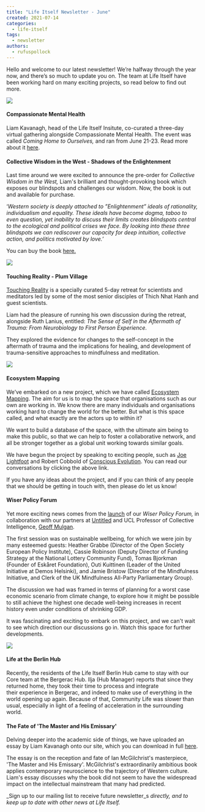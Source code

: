```yaml
---
title: "Life Itself Newsletter - June"
created: 2021-07-14
categories: 
  - life-itself
tags: 
  - newsletter
authors: 
  - rufuspollock
---
```


Hello and welcome to our latest newsletter! We’re halfway through the year now, and there’s so much to update you on. The team at Life Itself have been working hard on many exciting projects, so read below to find out more.

![](/assets/images/blog-1-1024x576.jpeg)

#### Compassionate Mental Health

Liam Kavanagh, head of the Life Itself Insitute, co-curated a three-day virtual gathering alongside Compassionate Mental Health. The event was called _Coming Home to Ourselves,_ and ran from June 21-23. Read more about it [here](http://compassionatementalhealth.co.uk/events/coming-home-jun-2021). 

#### Collective Wisdom in the West - Shadows of the Enlightenment

Last time around we were excited to announce the pre-order for _Collective Wisdom in the West,_ Liam's brilliant and thought-provoking book which exposes our blindspots and challenges our wisdom. Now, the book is out and available for purchase.

‘_Western society is deeply attached to ”Enlightenment” ideals of rationality, individualism and equality. These ideals have become dogma, taboo to even question, yet inability to discuss their limits creates blindspots central to the ecological and political crises we face. By looking into these three blindspots we can rediscover our capacity for deep intuition, collective action, and politics motivated by love.’_

You can buy the book [here.](https://lifeitself.org/collective-wisdom/)

![](/assets/images/blog-2-768x1024.jpeg)

#### Touching Reality - Plum Village

[Touching Reality](https://plumvillage.org/retreats/info/touching-reality/) is a specially curated 5-day retreat for scientists and meditators led by some of the most senior disciples of Thich Nhat Hanh and guest scientists.

Liam had the pleasure of running his own discussion during the retreat, alongside Ruth Lanius, entitled: _The Sense of Self in the Aftermath of Trauma: From Neurobiology to First Person Experience._

They explored the evidence for changes to the self-concept in the aftermath of trauma and the implications for healing, and development of trauma-sensitive approaches to mindfulness and meditation.

![](/assets/images/blog-3-1024x1024.jpeg)

#### Ecosystem Mapping

We’ve embarked on a new project, which we have called [Ecosystem Mapping](https://lifeitself.org/ecosystem-mapping/). The aim for us is to map the space that organisations such as our own are working in. We know there are many individuals and organisations working hard to change the world for the better. But what is this space called, and what exactly are the actors up to within it? 

We want to build a database of the space, with the ultimate aim being to make this public, so that we can help to foster a collaborative network, and all be stronger together as a global unit working towards similar goals. 

We have begun the project by speaking to exciting people, such as [Joe Lightfoot](https://lifeitself.org/2021/06/15/ecosystem-mapping-conversation-1-with-joe-lightfoot/) and Robert Cobbold of [Conscious Evolution](https://lifeitself.org/2021/06/23/ecosystem-mapping-conversation-2-with-conscious-evolution/). You can read our conversations by clicking the above link.

If you have any ideas about the project, and if you can think of any people that we should be getting in touch with, then please do let us know!

#### Wiser Policy Forum

Yet more exciting news comes from the [launch](https://lifeitself.org/2021/06/16/wiser-policy-forum-launch-bulletin/) of our _Wiser Policy Forum,_ in collaboration with our partners at [Untitled](https://untitled.community/) and UCL Professor of Collective Intelligence, [Geoff Mulgan](https://www.geoffmulgan.com/).

The first session was on sustainable wellbeing, for which we were join by many esteemed guests: Heather Grabbe (Director of the Open Society European Policy Institute), Cassie Robinson (Deputy Director of Funding Strategy at the National Lottery Community Fund), Tomas Bjorkman (Founder of Eskåret Foundation), Outi Kuittinen (Leader of the United Initiative at Demos Helsinki), and Jamie Bristow (Director of the Mindfulness Initiative, and Clerk of the UK Mindfulness All-Party Parliamentary Group).  
  
The discussion we had was framed in terms of planning for a worst case economic scenario from climate change, to explore how it might be possible to still achieve the highest one decade well-being increases in recent history even under conditions of shrinking GDP.   
  
It was fascinating and exciting to embark on this project, and we can't wait to see which direction our discussions go in. Watch this space for further developments. 

![](/assets/images/blog-4-1024x768.jpeg)

#### Life at the Berlin Hub

Recently, the residents of the Life Itself Berlin Hub came to stay with our Core team at the Bergerac Hub. Ilja (Hub Manager) reports that since they returned home, they took their time to process and integrate their experience in Bergerac, and indeed to make use of everything in the world opening up again. Because of that, Community Life was slower than usual, especially in light of a feeling of acceleration in the surrounding world.

#### The Fate of 'The Master and His Emissary'

Delving deeper into the academic side of things, we have uploaded an essay by Liam Kavanagh onto our site, which you can download in full [here](https://lifeitself.org/institute/).

The essay is on the reception and fate of Ian McGilchrist's masterpiece, 'The Master and His Emissary'. McGilchrist's extraordinarily ambitious book applies contemporary neuroscience to the trajectory of Western culture. Liam's essay discusses why the book did not seem to have the widespread impact on the intellectual mainstream that many had predicted. 

_Sign up to our mailing list to receive future newsletter_s _directly, and to keep up to date with other news at Life Itself._
